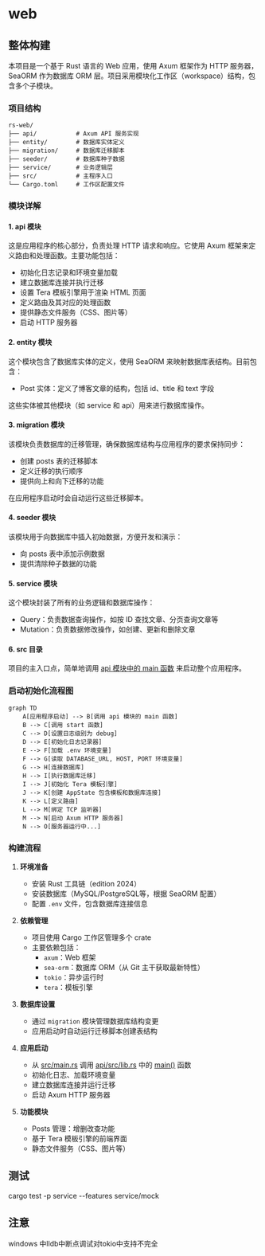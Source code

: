 # web

## 整体构建

本项目是一个基于 Rust 语言的 Web 应用，使用 Axum 框架作为 HTTP 服务器，SeaORM 作为数据库 ORM 层。项目采用模块化工作区（workspace）结构，包含多个子模块。

### 项目结构

```
rs-web/
├── api/           # Axum API 服务实现
├── entity/        # 数据库实体定义
├── migration/     # 数据库迁移脚本
├── seeder/        # 数据库种子数据
├── service/       # 业务逻辑层
├── src/           # 主程序入口
└── Cargo.toml     # 工作区配置文件
```

### 模块详解

#### 1. api 模块

这是应用程序的核心部分，负责处理 HTTP 请求和响应。它使用 Axum 框架来定义路由和处理函数。主要功能包括：

- 初始化日志记录和环境变量加载
- 建立数据库连接并执行迁移
- 设置 Tera 模板引擎用于渲染 HTML 页面
- 定义路由及其对应的处理函数
- 提供静态文件服务（CSS、图片等）
- 启动 HTTP 服务器

#### 2. entity 模块

这个模块包含了数据库实体的定义，使用 SeaORM 来映射数据库表结构。目前包含：

- Post 实体：定义了博客文章的结构，包括 id、title 和 text 字段

这些实体被其他模块（如 service 和 api）用来进行数据库操作。

#### 3. migration 模块

该模块负责数据库的迁移管理，确保数据库结构与应用程序的要求保持同步：

- 创建 posts 表的迁移脚本
- 定义迁移的执行顺序
- 提供向上和向下迁移的功能

在应用程序启动时会自动运行这些迁移脚本。

#### 4. seeder 模块

该模块用于向数据库中插入初始数据，方便开发和演示：

- 向 posts 表中添加示例数据
- 提供清除种子数据的功能

#### 5. service 模块

这个模块封装了所有的业务逻辑和数据库操作：

- Query：负责数据查询操作，如按 ID 查找文章、分页查询文章等
- Mutation：负责数据修改操作，如创建、更新和删除文章

#### 6. src 目录

项目的主入口点，简单地调用 [api 模块中的 main 函数](./api/src/lib.rs) 来启动整个应用程序。

### 启动初始化流程图

```mermaid
graph TD
    A[应用程序启动] --> B[调用 api 模块的 main 函数]
    B --> C[调用 start 函数]
    C --> D[设置日志级别为 debug]
    D --> E[初始化日志记录器]
    E --> F[加载 .env 环境变量]
    F --> G[读取 DATABASE_URL, HOST, PORT 环境变量]
    G --> H[连接数据库]
    H --> I[执行数据库迁移]
    I --> J[初始化 Tera 模板引擎]
    J --> K[创建 AppState 包含模板和数据库连接]
    K --> L[定义路由]
    L --> M[绑定 TCP 监听器]
    M --> N[启动 Axum HTTP 服务器]
    N --> O[服务器运行中...]
```

### 构建流程

1. **环境准备**
   - 安装 Rust 工具链（edition 2024）
   - 安装数据库（MySQL/PostgreSQL等，根据 SeaORM 配置）
   - 配置 `.env` 文件，包含数据库连接信息

2. **依赖管理**
   - 项目使用 Cargo 工作区管理多个 crate
   - 主要依赖包括：
     - `axum`：Web 框架
     - `sea-orm`：数据库 ORM（从 Git 主干获取最新特性）
     - `tokio`：异步运行时
     - `tera`：模板引擎

3. **数据库设置**
   - 通过 `migration` 模块管理数据库结构变更
   - 应用启动时自动运行迁移脚本创建表结构

4. **应用启动**
   - 从 [src/main.rs](./src/main.rs) 调用 [api/src/lib.rs](./api/src/lib.rs) 中的 [main()](./api/src/lib.rs) 函数
   - 初始化日志、加载环境变量
   - 建立数据库连接并运行迁移
   - 启动 Axum HTTP 服务器

5. **功能模块**
   - Posts 管理：增删改查功能
   - 基于 Tera 模板引擎的前端界面
   - 静态文件服务（CSS、图片等）

## 测试

cargo test -p service --features service/mock

## 注意

windows 中lldb中断点调试对tokio中支持不完全